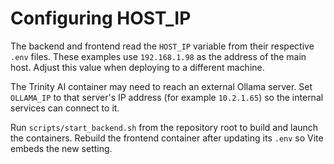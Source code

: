 # Configuring HOST_IP

The backend and frontend read the `HOST_IP` variable from their respective
`.env` files. These examples use `192.168.1.98` as the address of the main host.
Adjust this value when deploying to a different machine.

The Trinity AI container may need to reach an external Ollama server. Set
`OLLAMA_IP` to that server's IP address (for example `10.2.1.65`) so the
internal services can connect to it.

Run `scripts/start_backend.sh` from the repository root to build and launch the
containers. Rebuild the frontend container after updating its `.env` so Vite
embeds the new setting.
